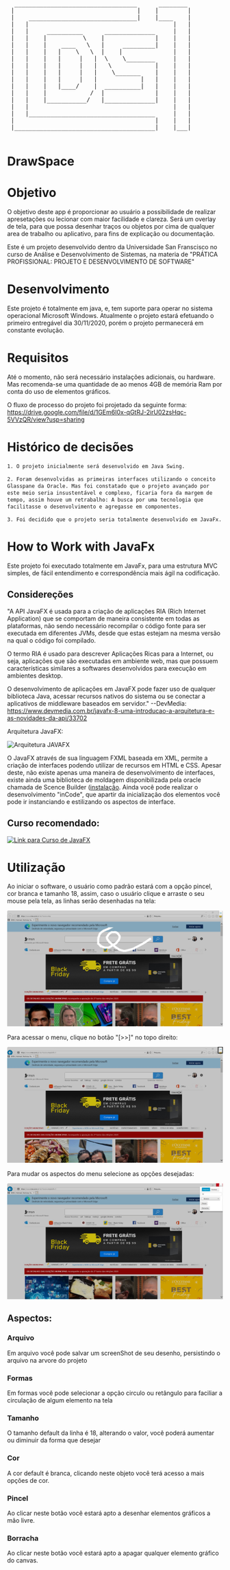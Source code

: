 <pre>
  __________________________________      ________
 |                                  |    |        |
 |    ______________________________|    |____    |
 |   |                                        |   |
 |   |     __________      ______________     |   |
 |   |    |          \    |              |    |   |  
 |   |    |    ____   \   |     _________|    |   |
 |   |    |   |    \   \  |    |              |   |
 |   |    |   |     |   |  \    \________     |   |
 |   |    |   |     |   |   \            |    |   |              ___   ___  __             ___   __   __   ___  ___
 |   |    |   |     |   |    \_______    |    |   |             |   | |__/ |__| \    /    |___  |__| |__| |    |__
 |   |    |   |     |   |            |   |    |   |             |__/  |  | |  |  \/\/      ___| |    |  | |___ |___
 |   |    |   |____/    |  __________|   |    |   |
 |   |    |            /  |              |    |   |
 |   |    |___________/   |______________|    |   |
 |   |                                        |   |
 |   |___________________________________     |   |
 |                                       |    |   |
 |_______________________________________|    |___|

</pre>

# DrawSpace

# Objetivo

O objetivo deste app é proporcionar ao usuário a possibilidade de realizar apresetações ou lecionar com maior facilidade e clareza. Será um overlay de tela, para que possa desenhar traços ou objetos por cima de qualquer area de trabalho ou aplicativo, para fins de explicação ou documentação.

Este é um projeto desenvolvido dentro da Universidade San Franscisco no curso de Análise e Desenvolvimento de Sistemas, na materia de "PRÁTICA PROFISSIONAL: PROJETO E DESENVOLVIMENTO DE SOFTWARE"

# Desenvolvimento

Este projeto é totalmente em java, e, tem suporte para operar no sistema operacional Microsoft Windows. Atualmente o projeto estará efetuando o primeiro entregável dia 30/11/2020, porém o projeto permanecerá em constante evolução.

# Requisitos

Até o momento, não será necessário instalações adicionais, ou hardware. Mas recomenda-se uma quantidade de ao menos 4GB de memória Ram por conta do uso de elementos gráficos.

O fluxo de processo do projeto foi projetado da seguinte forma:
https://drive.google.com/file/d/1GEm6I0x-qGtRJ-2irU02zsHqc-5VVzQR/view?usp=sharing

# Histórico de decisões
```
1. O projeto inicialmente será desenvolvido em Java Swing.
```
```
2. Foram desenvolvidas as primeiras interfaces utilizando o conceito Glasspane da Oracle. Mas foi constatado que o projeto avançado por este meio seria insustentável e complexo, ficaria fora da margem de tempo, assim houve um retrabalho: A busca por uma tecnologia que facilitasse o desenvolvimento e agregasse em componentes.
```
```
3. Foi decidido que o projeto seria totalmente desenvolvido em JavaFx.
```

# How to Work with JavaFx

Este projeto foi executado totalmente em JavaFx, para uma estrutura MVC simples, de fácil entendimento e correspondência mais ágil na codificação.

  ## Considereções
  "A API JavaFX é usada para a criação de aplicações RIA (Rich Internet Application) que se comportam de maneira consistente em todas as plataformas, não sendo necessário recompilar o código fonte para ser executada em diferentes JVMs, desde que estas estejam na mesma versão na qual o código foi compilado.

  O termo RIA é usado para descrever Aplicações Ricas para a Internet, ou seja, aplicações que são executadas em ambiente web, mas que possuem características similares a softwares desenvolvidos para execução em ambientes desktop.

  O desenvolvimento de aplicações em JavaFX pode fazer uso de qualquer biblioteca Java, acessar recursos nativos do sistema ou se conectar a aplicativos de middleware baseados em servidor." --DevMedia: https://www.devmedia.com.br/javafx-8-uma-introducao-a-arquitetura-e-as-novidades-da-api/33702
  
Arquitetura JavaFX:

![Arquitetura JAVAFX](https://arquivo.devmedia.com.br/REVISTAS/easyjava/imagens/55/1/1.png)

  O JavaFX através de sua linguagem FXML baseada em XML, permite a criação de interfaces podendo utilizar de recursos em HTML e CSS. Apesar deste, não existe apenas uma maneira de desenvolvimento de interfaces, existe ainda uma biblioteca de moldagem disponibilizada pela oracle chamada de Scence Builder ([instalação](https://www.youtube.com/watch?v=voRcD0cZCjA). Ainda você pode realizar o desenvolvimento "inCode", que apartir da inicialização dos elementos você pode ir instanciando e estilizando os aspectos de interface.

## Curso recomendado:
[![Link para Curso de JavaFX](http://img.youtube.com/vi/P13ycvI-17Q/0.jpg)](http://www.youtube.com/watch?v=P13ycvI-17Q "Curso de JavaFX")

# Utilização
Ao iniciar o software, o usuário como padrão estará com a opção pincel, cor branca e tamanho 18, assim, caso o usuário clique e arraste o seu mouse pela tela, as linhas serão
desenhadas na tela:

![Primeiro Desenho](https://github.com/igormonte/DrawSpace/blob/master/1.jpg)

Para acessar o menu, clique no botão "[>>]" no topo direito:

![Acesso ao Menu](https://github.com/igormonte/DrawSpace/blob/master/2.jpg)

Para mudar os aspectos do menu selecione as opções desejadas:

![Acesso ao Menu](https://github.com/igormonte/DrawSpace/blob/master/3.jpg)

## Aspectos:

  ### Arquivo
  Em arquivo você pode salvar um screenShot de seu desenho, persistindo o arquivo na arvore do projeto
  
  ### Formas
  Em formas você pode selecionar a opção circulo ou retângulo para faciliar a circulação de algum elemento na tela
  
  ### Tamanho
  O tamanho default da linha é 18, alterando o valor, você poderá aumentar ou diminuir da forma que desejar
  
  ### Cor
  A cor default é branca, clicando neste objeto você terá acesso a mais opções de cor.
  
  ### Pincel
  Ao clicar neste botão você estará apto a desenhar elementos gráficos a mão livre.
  
  ### Borracha  
  Ao clicar neste botão você estará apto a apagar qualquer elemento gráfico do canvas.
